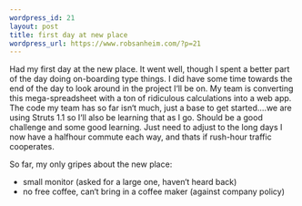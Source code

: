 ```yaml
--- 
wordpress_id: 21
layout: post
title: first day at new place
wordpress_url: https://www.robsanheim.com/?p=21
---
```

Had my first day at the new place. It went well, though I spent a better part of the day doing on-boarding type things. I did have some time towards the end of the day to look around in the project I‘ll be on. My team is converting this mega-spreadsheet with a ton of ridiculous calculations into a web app. The code my team has so far isn‘t much, just a base to get started….we are using Struts 1.1 so I‘ll also be learning that as I go. Should be a good challenge and some good learning. Just need to adjust to the long days I now have a halfhour commute each way, and thats if rush-hour traffic cooperates.

So far, my only gripes about the new place:

* small monitor (asked for a large one, haven‘t heard back)
* no free coffee, can‘t bring in a coffee maker (against company policy)
